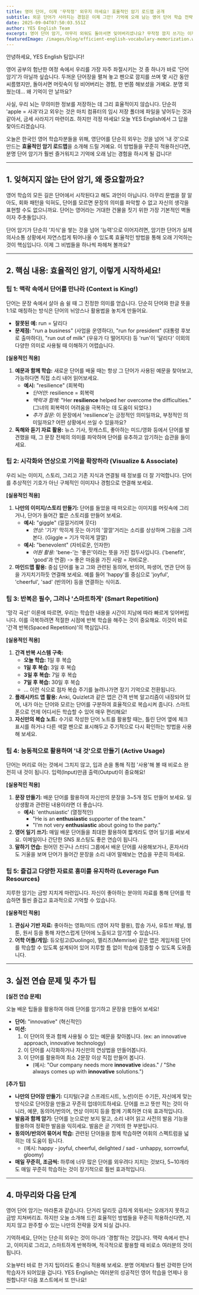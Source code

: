 ```yaml
---
title: 영어 단어, 이제 '무작정' 외우지 마세요! 효율적인 암기 로드맵 공개
subtitle: 외운 단어가 사라지는 경험은 이제 그만! 기억에 오래 남는 영어 단어 학습 전략
date: 2025-09-04T07:50:03.551Z
author: YES English Team
excerpt: 영어 단어 암기, 아무리 외워도 돌아서면 잊어버리셨나요? 무작정 깜지 쓰기는 이제 그만! 효율적인 영어 단어 암기법으로 단어 학습의 지도를 바꿔보세요. 문맥 활용부터 스마트 반복까지, 기억에 오래 남는 비법들을 알려드립니다.
featuredImage: /images/blog/efficient-english-vocabulary-memorization.webp
---
```


안녕하세요, YES English 팀입니다!

영어 공부의 험난한 여정 속에서 우리를 가장 자주 좌절시키는 것 중 하나가 바로 '단어 암기'가 아닐까 싶습니다. 두꺼운 단어장을 펼쳐 놓고 펜으로 깜지를 쓰며 몇 시간 동안 씨름했지만, 돌아서면 머릿속이 텅 비어버리는 경험, 한 번쯤 해보셨을 거예요. 분명 외웠는데... 왜 기억이 안 날까요?

사실, 우리 뇌는 무의미한 정보를 저장하는 데 그리 효율적이지 않습니다. 단순히 'apple = 사과'라고 외우는 것은 마치 컴퓨터의 임시 저장 폴더에 파일을 넣어두는 것과 같아서, 금세 사라지기 마련이죠. 하지만 걱정 마세요! 오늘 YES English에서 그 답을 찾아드리겠습니다.

오늘은 한국인 영어 학습자분들을 위해, 영단어를 단순히 외우는 것을 넘어 '내 것'으로 만드는 **효율적인 암기 로드맵**을 소개해 드릴 거예요. 이 방법들을 꾸준히 적용하신다면, 분명 단어 암기가 훨씬 즐거워지고 기억에 오래 남는 경험을 하시게 될 겁니다!

---

## 1. 잊혀지지 않는 단어 암기, 왜 중요할까요?

영어 학습의 모든 길은 단어에서 시작된다고 해도 과언이 아닙니다. 아무리 문법을 잘 알아도, 회화 패턴을 익혀도, 단어를 모르면 문장의 의미를 파악할 수 없고 자신의 생각을 표현할 수도 없으니까요. 단어는 영어라는 거대한 건물을 짓기 위한 가장 기본적인 벽돌이자 주춧돌입니다.

단어 암기가 단순히 '지식'을 쌓는 것을 넘어 '능력'으로 이어지려면, 암기한 단어가 실제 의사소통 상황에서 자연스럽게 튀어나올 수 있도록 효율적인 방법을 통해 오래 기억하는 것이 핵심입니다. 이제 그 비법들을 하나씩 파헤쳐 볼까요?

---

## 2. 핵심 내용: 효율적인 암기, 이렇게 시작하세요!

### 팁 1: 맥락 속에서 단어를 만나라 (Context is King!)

단어는 문장 속에서 살아 숨 쉴 때 그 진정한 의미를 얻습니다. 단순히 단어와 한글 뜻을 1:1로 매칭하는 방식은 단어의 뉘앙스나 활용법을 놓치게 만들어요.

*   **잘못된 예:** run = 달리다
*   **문제점:** "run a business" (사업을 운영하다), "run for president" (대통령 후보로 출마하다), "run out of milk" (우유가 다 떨어지다) 등 'run'이 '달리다' 이외의 다양한 의미로 사용될 때 이해하기 어렵습니다.

**[실용적인 적용]**
1.  **예문과 함께 학습:** 새로운 단어를 배울 때는 항상 그 단어가 사용된 예문을 찾아보고, 가능하다면 직접 소리 내어 읽어보세요.
    *   **예시:** "resilience" (회복력)
        *   *단어만:* resilience = 회복력
        *   *맥락과 함께:* "Her **resilience** helped her overcome the difficulties." (그녀의 회복력이 어려움을 극복하는 데 도움이 되었다.)
        *   *추가 질문:* 이 문장에서 'resilience'는 긍정적인 의미일까요, 부정적인 의미일까요? 어떤 상황에서 쓰일 수 있을까요?
2.  **독해와 듣기 자료 활용:** 뉴스 기사, 팟캐스트, 좋아하는 미드/영화 등에서 단어를 발견했을 때, 그 문장 전체의 의미를 파악하며 단어를 유추하고 암기하는 습관을 들이세요.

### 팁 2: 시각화와 연상으로 기억을 확장하라 (Visualize & Associate)

우리 뇌는 이미지, 스토리, 그리고 기존 지식과 연결될 때 정보를 더 잘 기억합니다. 단어를 추상적인 기호가 아닌 구체적인 이미지나 경험으로 연결해 보세요.

**[실용적인 적용]**
1.  **나만의 이미지/스토리 만들기:** 단어를 들었을 때 떠오르는 이미지를 머릿속에 그리거나, 단어가 들어간 짧은 스토리를 만들어 보세요.
    *   **예시:** "giggle" (낄낄거리며 웃다)
        *   *연상:* '기가' 막히게 웃는 아기의 '깔깔'거리는 소리를 상상하며 그림을 그려본다. (Giggle = 기가 막히게 깔깔)
    *   **예시:** "benevolent" (자비로운, 인자한)
        *   *어원 활용:* 'bene-'는 '좋은'이라는 뜻을 가진 접두사입니다. ('benefit', 'good'과 연결) -> 좋은 마음을 가진 사람 = 자비로운.
2.  **마인드맵 활용:** 중심 단어를 놓고 그와 관련된 동의어, 반의어, 파생어, 연관 단어 등을 가지치기하듯 연결해 보세요. 예를 들어 'happy'를 중심으로 'joyful', 'cheerful', 'sad' (반의어) 등을 연결하는 식이죠.

### 팁 3: 반복은 필수, 그러나 '스마트하게' (Smart Repetition)

'망각 곡선' 이론에 따르면, 우리는 학습한 내용을 시간이 지남에 따라 빠르게 잊어버립니다. 이를 극복하려면 적절한 시점에 반복 학습을 해주는 것이 중요해요. 이것이 바로 '간격 반복(Spaced Repetition)'의 핵심입니다.

**[실용적인 적용]**
1.  **간격 반복 시스템 구축:**
    *   **오늘 학습:** 1일 후 복습
    *   **1일 후 복습:** 3일 후 복습
    *   **3일 후 복습:** 7일 후 복습
    *   **7일 후 복습:** 30일 후 복습
    *   ... 이런 식으로 점차 복습 주기를 늘려나가면 장기 기억으로 전환됩니다.
2.  **플래시카드 앱 활용:** Anki, Quizlet과 같은 앱은 간격 반복 알고리즘이 내장되어 있어, 내가 아는 단어와 모르는 단어를 구분하여 효율적으로 복습시켜 줍니다. 스마트폰으로 언제 어디서든 학습할 수 있어 매우 편리해요!
3.  **자신만의 복습 노트:** 수기로 작성한 단어 노트를 활용할 때는, 틀린 단어 옆에 체크 표시를 하거나 다른 색깔 펜으로 표시해두고 주기적으로 다시 확인하는 방법을 사용해 보세요.

### 팁 4: 능동적으로 활용하며 '내 것'으로 만들기 (Active Usage)

단어는 머리로 아는 것에서 그치지 않고, 입과 손을 통해 직접 '사용'해 볼 때 비로소 완전히 내 것이 됩니다. 입력(Input)만큼 출력(Output)이 중요해요!

**[실용적인 적용]**
1.  **문장 만들기:** 배운 단어를 활용하여 자신만의 문장을 3~5개 정도 만들어 보세요. 일상생활과 관련된 내용이라면 더 좋습니다.
    *   **예시:** 'enthusiastic' (열정적인)
        *   "He is an **enthusiastic** supporter of the team."
        *   "I'm not very **enthusiastic** about going to the party."
2.  **영어 일기 쓰기:** 매일 배운 단어들을 최대한 활용하여 짧게라도 영어 일기를 써보세요. 이메일이나 간단한 SNS 포스팅도 좋은 연습이 됩니다.
3.  **말하기 연습:** 원어민 친구나 스터디 그룹에서 배운 단어를 사용해보거나, 혼자서라도 거울을 보며 단어가 들어간 문장을 소리 내어 말해보는 연습을 꾸준히 하세요.

### 팁 5: 즐겁고 다양한 자료로 흥미를 유지하라 (Leverage Fun Resources)

지루한 암기는 금방 지치게 마련입니다. 자신이 좋아하는 분야의 자료를 통해 단어를 학습하면 훨씬 즐겁고 효과적으로 기억할 수 있습니다.

**[실용적인 적용]**
1.  **관심사 기반 자료:** 좋아하는 영화/미드 (영어 자막 활용), 팝송 가사, 유튜브 채널, 웹툰, 원서 등을 통해 자연스럽게 단어에 노출되고 암기할 수 있습니다.
2.  **어학 어플/게임:** 듀오링고(Duolingo), 멜리즈(Memrise) 같은 앱은 게임처럼 단어를 학습할 수 있도록 설계되어 있어 지루할 틈 없이 학습에 집중할 수 있도록 도와줍니다.

---

## 3. 실전 연습 문제 및 추가 팁

**[실전 연습 문제]**

오늘 배운 팁들을 활용하여 아래 단어를 암기하고 문장을 만들어 보세요!

*   **단어:** "innovative" (혁신적인)
*   **미션:**
    1.  이 단어의 뜻과 함께 사용될 수 있는 예문을 찾아봅니다. (ex: an innovative approach, innovative technology)
    2.  이 단어를 시각화하거나 자신만의 연상법을 만들어봅니다.
    3.  이 단어를 활용하여 최소 2문장 이상 직접 만들어 봅니다.
        *   (예시: "Our company needs more **innovative** ideas." / "She always comes up with **innovative** solutions.")

**[추가 팁]**

*   **나만의 단어장 만들기:** 디지털(구글 스프레드시트, 노션)이든 수기든, 자신에게 맞는 방식으로 단어장을 만들고 꾸준히 업데이트하세요. 단어를 쓰고 뜻만 적는 것이 아니라, 예문, 동의어/반의어, 연상 이미지 등을 함께 기록하면 더욱 효과적입니다.
*   **발음과 함께 암기:** 단어를 눈으로만 보지 말고, 소리 내어 읽고 사전의 발음 기능을 활용하여 정확한 발음을 익히세요. 발음은 곧 기억의 한 부분입니다.
*   **동의어/반의어 묶어서 학습:** 관련된 단어들을 함께 학습하면 어휘의 스펙트럼을 넓히는 데 도움이 됩니다.
    *   (예시: happy - joyful, cheerful, delighted / sad - unhappy, sorrowful, gloomy)
*   **매일 꾸준히, 조금씩:** 하루에 너무 많은 단어를 외우려다 지치는 것보다, 5~10개라도 매일 꾸준히 학습하는 것이 장기적으로 훨씬 효과적입니다.

---

## 4. 마무리와 다음 단계

영어 단어 암기는 마라톤과 같습니다. 단거리 달리듯 급하게 외워서는 오래가지 못하고 금방 지쳐버리죠. 하지만 오늘 소개해 드린 효율적인 방법들을 꾸준히 적용하신다면, 지치지 않고 완주할 수 있는 나만의 전략을 갖게 되실 겁니다.

기억하세요, 단어는 단순히 외우는 것이 아니라 '경험'하는 것입니다. 맥락 속에서 만나고, 이미지로 그리고, 스마트하게 반복하며, 적극적으로 활용할 때 비로소 여러분의 것이 됩니다.

오늘부터 바로 한 가지 팁이라도 좋으니 적용해 보세요. 분명 어제보다 훨씬 강력한 단어 학습자가 되어있을 겁니다. YES English는 여러분의 성공적인 영어 학습을 언제나 응원합니다! 다음 포스트에서 또 만나요!

---